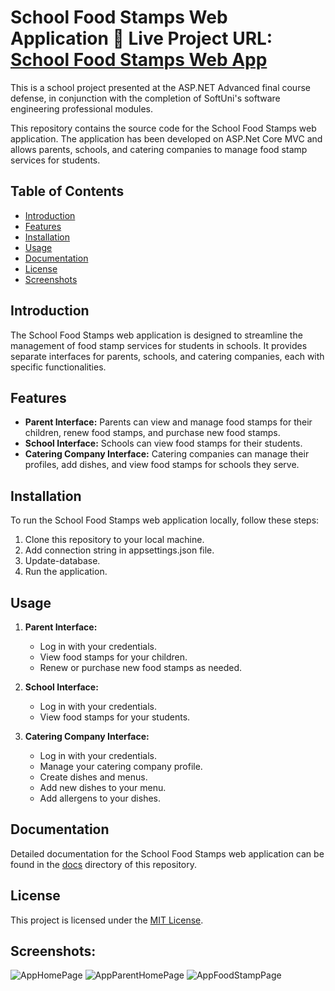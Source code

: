 # School Food Stamps Web Application 🚀 **Live Project URL:**  <a href="http://schoolfoodstamps-app.northeurope.azurecontainer.io/" target="_blank" rel="noopener noreferrer">School Food Stamps Web App</a>

This is a school project presented at the ASP.NET Advanced final course defense, in conjunction with the completion of SoftUni's software engineering professional modules.

This repository contains the source code for the School Food Stamps web application. The application has been developed on ASP.Net Core MVC and allows parents, schools, and catering companies to manage food stamp services for students.

## Table of Contents

- [Introduction](#introduction)
- [Features](#features)
- [Installation](#installation)
- [Usage](#usage)
- [Documentation](#documentation)
- [License](#license)
- [Screenshots](#screenshots)

## Introduction

The School Food Stamps web application is designed to streamline the management of food stamp services for students in schools. It provides separate interfaces for parents, schools, and catering companies, each with specific functionalities.

## Features

- **Parent Interface:** Parents can view and manage food stamps for their children, renew food stamps, and purchase new food stamps.
- **School Interface:** Schools can view food stamps for their students.
- **Catering Company Interface:** Catering companies can manage their profiles, add dishes, and view food stamps for schools they serve.

## Installation

To run the School Food Stamps web application locally, follow these steps:

1. Clone this repository to your local machine.
2. Add connection string in appsettings.json file.
3. Update-database.
4. Run the application.

## Usage

1. **Parent Interface:**
   - Log in with your credentials.
   - View food stamps for your children.
   - Renew or purchase new food stamps as needed.

2. **School Interface:**
   - Log in with your credentials.
   - View food stamps for your students.

3. **Catering Company Interface:**
   - Log in with your credentials.
   - Manage your catering company profile.
   - Create dishes and menus.
   - Add new dishes to your menu.
   - Add allergens to your dishes.

## Documentation

Detailed documentation for the School Food Stamps web application can be found in the [docs](/docs) directory of this repository.

## License

This project is licensed under the [MIT License](LICENSE).

## Screenshots:
![AppHomePage](https://github.com/peterdidimitrov/SchoolFoodStamps/assets/113916372/2674f9e4-238d-4ebb-9ee9-671002c12ede)
![AppParentHomePage](https://github.com/peterdidimitrov/SchoolFoodStamps/assets/113916372/ccb470ae-e624-4f71-8d65-9246c2f01574)
![AppFoodStampPage](https://github.com/peterdidimitrov/SchoolFoodStamps/assets/113916372/ed4fc824-46df-41ef-92df-8d7f16f5c649)



